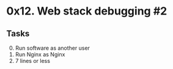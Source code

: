 # 0x12. Web stack debugging #2
## Tasks
0. Run software as another user
1. Run Nginx as Nginx
2. 7 lines or less
